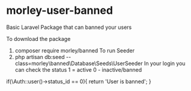 # morley-user-banned
Basic Laravel Package that can banned your users


To download the package
1. composer require morley/banned
To run Seeder
2. php artisan db:seed --class=morley\\banned\\Database\\Seeds\\UserSeeder
In your login you can check the status 
1 = active
0 - inactive/banned

if(\Auth::user()->status_id == 0){
    return 'User is banned';
}


